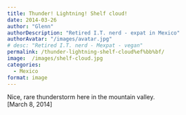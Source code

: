 ```yaml
---
title: Thunder! Lightning! Shelf cloud!﻿
date: 2014-03-26
author: "Glenn"
authorDescription: "Retired I.T. nerd - expat in Mexico"
authorAvatar: "/images/avatar.jpg"
# desc: "Retired I.T. nerd - Mexpat - vegan"
permalink: /thunder-lightning-shelf-cloud%ef%bb%bf/
image:  /images/shelf-cloud.jpg
categories:
  - Mexico
format: image
---
```

Nice, rare thunderstorm here in the mountain valley.  
[March 8, 2014]

<!-- Place this tag where you want the widget to render. -->

<div class="g-post" data-href="https://plus.google.com/114258537874060607166/posts/hRk1JA9TUd4">
</div>
